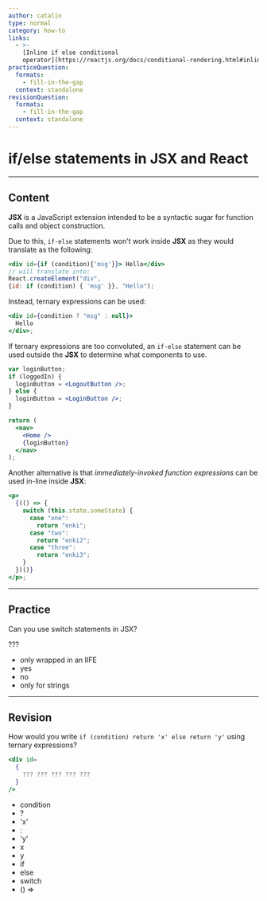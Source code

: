 ```yaml
---
author: catalin
type: normal
category: how-to
links:
  - >-
    [Inline if else conditional
    operator](https://reactjs.org/docs/conditional-rendering.html#inline-if-else-with-conditional-operator){website}
practiceQuestion:
  formats:
    - fill-in-the-gap
  context: standalone
revisionQuestion:
  formats:
    - fill-in-the-gap
  context: standalone
---
```


# if/else statements in JSX and React


---

## Content

**JSX** is a JavaScript extension intended to be a syntactic sugar for function calls and object construction.

Due to this, `if-else` statements won't work inside **JSX** as they would translate as the following:

```jsx
<div id={if (condition){'msg'}}> Hello</div>
// will translate into:
React.createElement("div",
{id: if (condition) { 'msg' }}, "Hello");
```

Instead, ternary expressions can be used:

```jsx
<div id={condition ? "msg" : null}>
  Hello
</div>;
```

If ternary expressions are too convoluted, an `if-else` statement can be used outside the **JSX** to determine what components to use.

```jsx
var loginButton;
if (loggedIn) {
  loginButton = <LogoutButton />;
} else {
  loginButton = <LoginButton />;
}

return (
  <nav>
    <Home />
    {loginButton}
  </nav>
);
```

Another alternative is that *immediately-invoked function expressions* can be used in-line inside **JSX**:

```jsx
<p>
  {(() => {
    switch (this.state.someState) {
      case "one":
        return "enki";
      case "two":
        return "enki2";
      case "three":
        return "enki3";
    }
  })()}
</p>;
```


---

## Practice

Can you use switch statements in JSX?

???

- only wrapped in an IIFE
- yes
- no
- only for strings


---

## Revision

How would you write `if (condition) return 'x' else return 'y'` using ternary expressions?

```jsx
<div id=
  {
    ??? ??? ??? ??? ???
  }
/>
```

- condition
- ?
- 'x'
- :
- 'y'
- x
- y
- if
- else
- switch
- () =>
